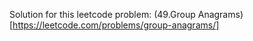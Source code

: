 Solution for this leetcode problem: (49.Group Anagrams)[https://leetcode.com/problems/group-anagrams/]
